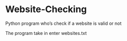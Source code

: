 # Website-Checking
Python program who’s check if a website is valid or not

The program take in enter websites.txt
